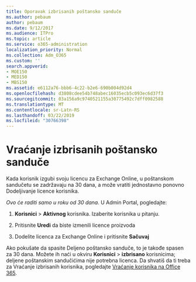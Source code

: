 ```yaml
---
title: Oporavak izbrisanih poštansko sanduče
ms.author: pebaum
author: pebaum
ms.date: 9/12/2017
ms.audience: ITPro
ms.topic: article
ms.service: o365-administration
localization_priority: Normal
ms.collection: Adm_O365
ms.custom: ''
search.appverid:
- MOE150
- MED150
- MBS150
ms.assetid: e6112a76-bbb6-4c22-b2e6-690b004d92d4
ms.openlocfilehash: d3808cdee54b748abec16035ecb5c093ec6d37f3
ms.sourcegitcommit: 03a156a9c9740521155a30775492c7dff0982588
ms.translationtype: MT
ms.contentlocale: sr-Latn-RS
ms.lasthandoff: 03/22/2019
ms.locfileid: "30766398"
---
```

# <a name="restore-a-deleted-mailbox"></a>Vraćanje izbrisanih poštansko sanduče

Kada korisnik izgubi svoju licencu za Exchange Online, u poštanskom sandučetu se zadržavaju na 30 dana, a može vratiti jednostavno ponovno Dodeljivanje licence korisnika.
  
 *Ovo će raditi samo u roku od 30 dana.*  U Admin Portal, pogledajte: 
  
1. **Korisnici** \> **Aktivnog** korisnika. Izaberite korisnika u pitanju. 
    
2. Pritisnite **Uredi** da biste izmenili licence proizvoda 
    
3. Dodelite licenca za Exchange Online i pritisnite **Sačuvaj**
    
Ako pokušate da spasite Deljeno poštansko sanduče, to je takođe spasen za 30 dana. Možete ih naći u okviru **Korisnici** \> **izbrisano** korisnicima; deljene poštanskim sandučićima nije potrebna licenca. Da shvatiš da ti treba za Vraćanje izbrisanih korisnika, pogledajte [Vraćanje korisnika na Office 365](https://docs.microsoft.com/en-us/office365/admin/add-users/restore-user).
  


